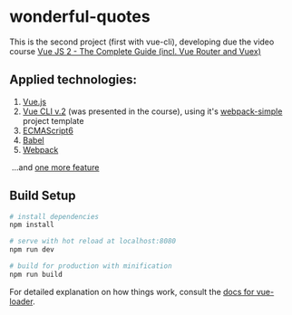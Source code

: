 # wonderful-quotes

This is the second project (first with vue-cli), developing due the video course [Vue JS 2 - The Complete Guide (incl. Vue Router and Vuex)](https://www.udemy.com/vuejs-2-the-complete-guide/)

## Applied technologies:

1. [Vue.js](https://vuejs.org/)
2. [Vue CLI v.2](https://github.com/vuejs/vue-cli/tree/v2#vue-cli--) (was presented in the course), using it's [webpack-simple](https://github.com/vuejs-templates/webpack-simple) project template
2. [ECMAScript6](https://www.ecma-international.org/ecma-262/6.0/)
3. [Babel](https://babeljs.io/)
4. [Webpack](https://webpack.js.org/)

&nbsp;...and [one more feature](https://github.com/standard/standard/blob/master/RULES.md#semicolons)

## Build Setup

``` bash
# install dependencies
npm install

# serve with hot reload at localhost:8080
npm run dev

# build for production with minification
npm run build
```

For detailed explanation on how things work, consult the [docs for vue-loader](http://vuejs.github.io/vue-loader).
